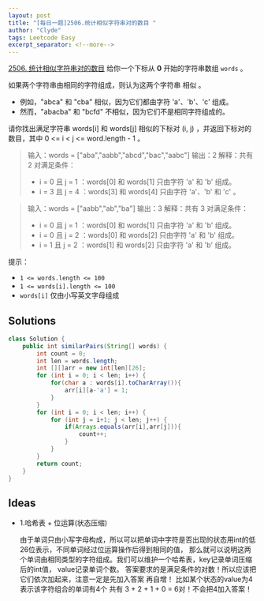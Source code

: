 ```yaml
---
layout: post
title: "[每日一题]2506.统计相似字符串对的数目 "
author: "Clyde"
tags: Leetcode Easy
excerpt_separator: <!--more-->
---
```


[2506. 统计相似字符串对的数目](https://leetcode.cn/problems/count-pairs-of-similar-strings/)   给你一个下标从 **0** 开始的字符串数组 `words` 。

如果两个字符串由相同的字符组成，则认为这两个字符串 相似 。<!--more-->

- 例如，"abca" 和 "cba" 相似，因为它们都由字符 'a'、'b'、'c' 组成。
- 然而，"abacba" 和 "bcfd" 不相似，因为它们不是相同字符组成的。

请你找出满足字符串 words[i] 和 words[j] 相似的下标对 (i, j) ，并返回下标对的数目，其中 0 <= i < j <= word.length - 1 。

>  输入：words = ["aba","aabb","abcd","bac","aabc"]
>  输出：2
>  解释：共有 2 对满足条件：
>  - i = 0 且 j = 1 ：words[0] 和 words[1] 只由字符 'a' 和 'b' 组成。 
>  - i = 3 且 j = 4 ：words[3] 和 words[4] 只由字符 'a'、'b' 和 'c' 。 
>


> 输入：words = ["aabb","ab","ba"]
> 输出：3
> 解释：共有 3 对满足条件：
> - i = 0 且 j = 1 ：words[0] 和 words[1] 只由字符 'a' 和 'b' 组成。 
> - i = 0 且 j = 2 ：words[0] 和 words[2] 只由字符 'a' 和 'b' 组成。 
> - i = 1 且 j = 2 ：words[1] 和 words[2] 只由字符 'a' 和 'b' 组成。 
>

提示：

- `1 <= words.length <= 100`
- `1 <= words[i].length <= 100`
- `words[i]` 仅由小写英文字母组成


##  Solutions


```java
class Solution {
    public int similarPairs(String[] words) {
        int count = 0;
        int len = words.length;
        int [][]arr = new int[len][26];
        for (int i = 0; i < len; i++) {
            for(char a : words[i].toCharArray()){
                arr[i][a-'a'] = 1;
            }
        }
        for (int i = 0; i < len; i++) {
            for (int j = i+1; j < len; j++) {
                if(Arrays.equals(arr[i],arr[j])){
                    count++;
                }
            }
        }
        return count;
    }
}
```

##  Ideas

- 1.哈希表 + 位运算(状态压缩)

  由于单词只由小写字母构成，所以可以把单词中字符是否出现的状态用int的低26位表示，不同单词经过位运算操作后得到相同的值，
  那么就可以说明这两个单词由相同类型的字符组成。我们可以维护一个哈希表，key记录单词压缩后的int值， value记录单词个数。
  答案要求的是满足条件的对数！所以应该把它们依次加起来，注意一定是先加入答案 再自增！
  比如某个状态的value为4 表示该字符组合的单词有4个 共有 3 + 2 + 1 + 0 = 6对！不会把4加入答案！
  
  
